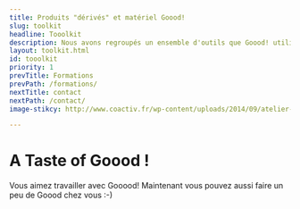 ```yaml
---
title: Produits "dérivés" et matériel Goood!
slug: toolkit
headline: Tooolkit 
description: Nous avons regroupés un ensemble d'outils que Goood! utilise pour vous faire partager la meilleur expérience collective.
layout: toolkit.html
id: tooolkit
priority: 1
prevTitle: Formations
prevPath: /formations/
nextTitle: contact
nextPath: /contact/
image-stikcy: http://www.coactiv.fr/wp-content/uploads/2014/09/atelier-kit.png

---
```


# A Taste of Goood ! #

 Vous aimez travailler avec Gooood! Maintenant vous pouvez aussi faire un peu de Goood chez vous :-)



